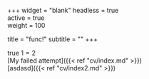 +++
widget = "blank" 
headless = true  
active = true  
weight = 100  

title = "func!"
subtitle = ""
+++

true $1=2$ <br>
[My failed attempt]({{< ref "cv/index.md" >}})<br>
[asdasd]({{< ref "cv/index2.md" >}})<br>
